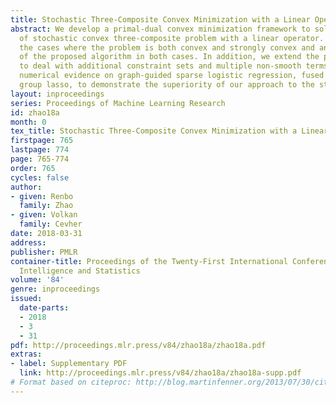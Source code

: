 ```yaml
---
title: Stochastic Three-Composite Convex Minimization with a Linear Operator
abstract: We develop a primal-dual convex minimization framework to solve a class
  of stochastic convex three-composite problem with a linear operator. We consider
  the cases where the problem is both convex and strongly convex and analyze the convergence
  of the proposed algorithm in both cases. In addition, we extend the proposed framework
  to deal with additional constraint sets and multiple non-smooth terms. We provide
  numerical evidence on graph-guided sparse logistic regression, fused lasso and overlapped
  group lasso, to demonstrate the superiority of our approach to the state-of-the-art.
layout: inproceedings
series: Proceedings of Machine Learning Research
id: zhao18a
month: 0
tex_title: Stochastic Three-Composite Convex Minimization with a Linear Operator
firstpage: 765
lastpage: 774
page: 765-774
order: 765
cycles: false
author:
- given: Renbo
  family: Zhao
- given: Volkan
  family: Cevher
date: 2018-03-31
address: 
publisher: PMLR
container-title: Proceedings of the Twenty-First International Conference on Artificial
  Intelligence and Statistics
volume: '84'
genre: inproceedings
issued:
  date-parts:
  - 2018
  - 3
  - 31
pdf: http://proceedings.mlr.press/v84/zhao18a/zhao18a.pdf
extras:
- label: Supplementary PDF
  link: http://proceedings.mlr.press/v84/zhao18a/zhao18a-supp.pdf
# Format based on citeproc: http://blog.martinfenner.org/2013/07/30/citeproc-yaml-for-bibliographies/
---
```

